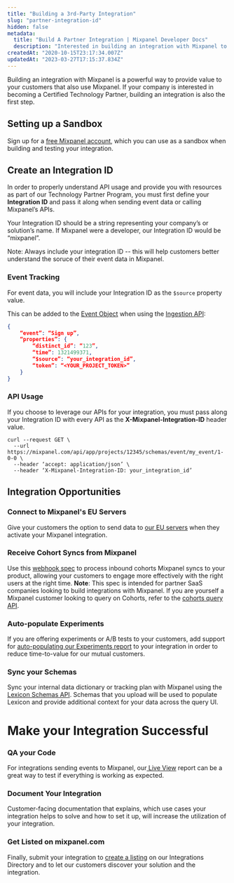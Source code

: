 ```yaml
---
title: "Building a 3rd-Party Integration"
slug: "partner-integration-id"
hidden: false
metadata: 
  title: "Build A Partner Integration | Mixpanel Developer Docs"
  description: "Interested in building an integration with Mixpanel to provide value to your customers that also use Mixpanel? Learn about the process here."
createdAt: "2020-10-15T23:17:34.007Z"
updatedAt: "2023-03-27T17:15:37.834Z"
---
```

Building an integration with Mixpanel is a powerful way to provide value to your customers that also use Mixpanel. If your company is interested in becoming a Certified Technology Partner, building an integration is also the first step. 

## Setting up a Sandbox
Sign up for a [free Mixpanel account](https://mixpanel.com/pricing), which you can use as a sandbox when building and testing your integration.

## Create an Integration ID
In order to properly understand API usage and provide you with resources as part of our Technology Partner Program, you must first define your **Integration ID** and pass it along when sending event data or calling Mixpanel’s APIs. 

Your Integration ID should be a string representing your company’s or solution’s name. If Mixpanel were a developer, our Integration ID would be “mixpanel”. 

Note: Always include your integration ID -- this will help customers better understand the soruce of their event data in Mixpanel.

### Event Tracking
For event data, you will include your Integration ID as the `$source` property value.

This can be added to the [Event Object](doc:data-model-deep-dive#anatomy-of-an-event)  when using the [Ingestion API](ref:ingestion-api):

```json
{
    “event”: “Sign up”,
    “properties”: {
        “distinct_id”: “123”,
        “time”: 1321499371,
        “$source”: “your_integration_id”,
        “token”: “<YOUR_PROJECT_TOKEN>”
    }
}
```

### API Usage

If you choose to leverage our APIs for your integration, you must pass along your Integration ID with every API as the **X-Mixpanel-Integration-ID** header value. 

```curl
curl --request GET \
  --url https://mixpanel.com/api/app/projects/12345/schemas/event/my_event/1-0-0 \
  --header ‘accept: application/json’ \
  --header ‘X-Mixpanel-Integration-ID: your_integration_id’
```

## Integration Opportunities

### Connect to Mixpanel's EU Servers
Give your customers the option to send data to [our EU servers](https://developer.mixpanel.com/reference/overview) when they activate your Mixpanel integration.

###  Receive Cohort Syncs from Mixpanel
Use this [webhook spec](doc:cohort-webhooks) to process inbound cohorts Mixpanel syncs to your product, allowing your customers to engage more effectively with the right users at the right time.
**Note**: This spec is intended for partner SaaS companies looking to build integrations with Mixpanel. If you are yourself a Mixpanel customer looking to query on Cohorts, refer to the [cohorts query API](https://developer.mixpanel.com/reference/cohorts).

### Auto-populate Experiments
If you are offering experiments or A/B tests to your customers, add support for [auto-populating our Experiments report](/analysis/advanced/experiments) to your integration in order to reduce time-to-value for our mutual customers.

### Sync your Schemas
Sync your internal data dictionary or tracking plan with Mixpanel using the [Lexicon Schemas API](ref:lexicon-schemas-api). Schemas that you upload will be used to populate Lexicon and provide additional context for your data across the query UI. 

# Make your Integration Successful
### QA your Code
For integrations sending events to Mixpanel, our[ Live View](https://help.mixpanel.com/hc/en-us/articles/360000865566#h_be11c3bd-752b-418f-b8fa-3fe911b4f792) report can be a great way to test if everything is working as expected.

### Document Your Integration
Customer-facing documentation that explains, which use cases your integration helps to solve and how to set it up, will increase the utilization of your integration.

### Get Listed on mixpanel.com
Finally, submit your integration to [create a listing](https://mixpanel.com/partners/integrations/get-listed/form) on our Integrations Directory and to let our customers discover your solution and the integration.
